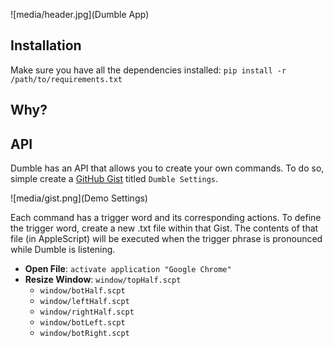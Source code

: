 ![media/header.jpg](Dumble App)
## Installation

Make sure you have all the dependencies installed: `pip install -r /path/to/requirements.txt`

## Why?

## API

Dumble has an API that allows you to create your own commands. To do so, simple create a [GitHub Gist](https://gist.github.com/) titled `Dumble Settings`.

![media/gist.png](Demo Settings)

Each command has a trigger word and its corresponding actions. To define the trigger word, create a new .txt file within that Gist. The contents of that file (in AppleScript) will be executed when the trigger phrase is pronounced while Dumble is listening.

- **Open File**: `activate application "Google Chrome"`
- **Resize Window**: `window/topHalf.scpt`
	- `window/botHalf.scpt`
	- `window/leftHalf.scpt`
	- `window/rightHalf.scpt`
	- `window/botLeft.scpt`
	- `window/botRight.scpt`

